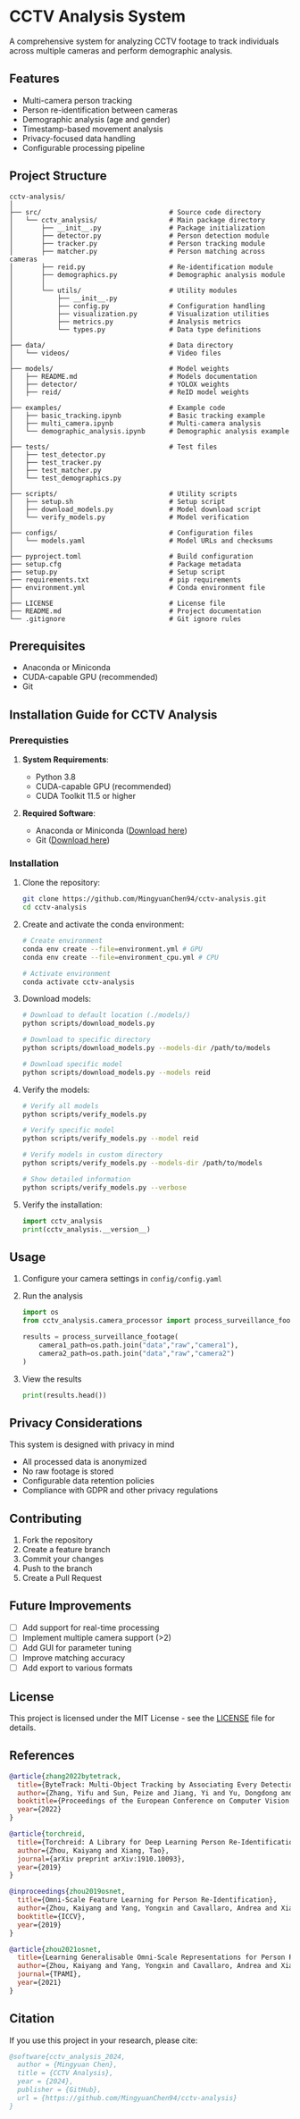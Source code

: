 # CCTV Analysis System

A comprehensive system for analyzing CCTV footage to track individuals across multiple cameras and perform demographic analysis.

## Features

- Multi-camera person tracking
- Person re-identification between cameras
- Demographic analysis (age and gender)
- Timestamp-based movement analysis
- Privacy-focused data handling
- Configurable processing pipeline

## Project Structure

```plaintext
cctv-analysis/
│
├── src/                                # Source code directory
│   └── cctv_analysis/                  # Main package directory
│       ├── __init__.py                 # Package initialization
│       ├── detector.py                 # Person detection module
│       ├── tracker.py                  # Person tracking module
│       ├── matcher.py                  # Person matching across cameras
│       ├── reid.py                     # Re-identification module
│       ├── demographics.py             # Demographic analysis module
│       │
│       └── utils/                      # Utility modules
│           ├── __init__.py
│           ├── config.py               # Configuration handling
│           ├── visualization.py        # Visualization utilities
│           ├── metrics.py              # Analysis metrics
│           └── types.py                # Data type definitions
│
├── data/                               # Data directory
│   └── videos/                         # Video files
│
├── models/                             # Model weights
│   ├── README.md                       # Models documentation
│   ├── detector/                       # YOLOX weights
│   ├── reid/                           # ReID model weights
│
├── examples/                           # Example code
│   ├── basic_tracking.ipynb            # Basic tracking example
│   ├── multi_camera.ipynb              # Multi-camera analysis
│   └── demographic_analysis.ipynb      # Demographic analysis example
│
├── tests/                              # Test files
│   ├── test_detector.py
│   ├── test_tracker.py
│   ├── test_matcher.py
│   └── test_demographics.py
│
├── scripts/                            # Utility scripts
│   ├── setup.sh                        # Setup script
│   ├── download_models.py              # Model download script
│   └── verify_models.py                # Model verification
│
├── configs/                            # Configuration files
│   └── models.yaml                     # Model URLs and checksums
│
├── pyproject.toml                      # Build configuration
├── setup.cfg                           # Package metadata
├── setup.py                            # Setup script
├── requirements.txt                    # pip requirements
├── environment.yml                     # Conda environment file
│
├── LICENSE                             # License file
├── README.md                           # Project documentation
└── .gitignore                          # Git ignore rules
```

## Prerequisites

- Anaconda or Miniconda
- CUDA-capable GPU (recommended)
- Git

## Installation Guide for CCTV Analysis

### Prerequisties

1. **System Requirements**:

   - Python 3.8
   - CUDA-capable GPU (recommended)
   - CUDA Toolkit 11.5 or higher

2. **Required Software**:

   - Anaconda or Miniconda ([Download here](https://docs.conda.io/en/latest/miniconda.html))
   - Git ([Download here](https://git-scm.com/downloads))

### Installation

1. Clone the repository:

    ```bash
    git clone https://github.com/MingyuanChen94/cctv-analysis.git
    cd cctv-analysis
    ```

2. Create and activate the conda environment:

    ```bash
    # Create environment
    conda env create --file=environment.yml # GPU
    conda env create --file=environment_cpu.yml # CPU

    # Activate environment
    conda activate cctv-analysis
    ```

3. Download models:

    ```bash
    # Download to default location (./models/)
    python scripts/download_models.py

    # Download to specific directory
    python scripts/download_models.py --models-dir /path/to/models

    # Download specific model
    python scripts/download_models.py --models reid
    ```

4. Verify the models:

    ```bash
    # Verify all models
    python scripts/verify_models.py

    # Verify specific model
    python scripts/verify_models.py --model reid

    # Verify models in custom directory
    python scripts/verify_models.py --models-dir /path/to/models

    # Show detailed information
    python scripts/verify_models.py --verbose
    ```

5. Verify the installation:

    ```python
    import cctv_analysis
    print(cctv_analysis.__version__)
    ```

## Usage

1. Configure your camera settings in `config/config.yaml`

2. Run the analysis

    ```python
    import os
    from cctv_analysis.camera_processor import process_surveillance_footage

    results = process_surveillance_footage(
        camera1_path=os.path.join("data","raw","camera1"),
        camera2_path=os.path.join("data","raw","camera2")
    )
    ```

3. View the results

    ```python
    print(results.head())
    ```

## Privacy Considerations

This system is designed with privacy in mind

- All processed data is anonymized
- No raw footage is stored
- Configurable data retention policies
- Compliance with GDPR and other privacy regulations

## Contributing

1. Fork the repository
2. Create a feature branch
3. Commit your changes
4. Push to the branch
5. Create a Pull Request

## Future Improvements

- [ ] Add support for real-time processing
- [ ] Implement multiple camera support (>2)
- [ ] Add GUI for parameter tuning
- [ ] Improve matching accuracy
- [ ] Add export to various formats

## License

This project is licensed under the MIT License - see the [LICENSE](LICENSE) file for details.

## References

```bibtex
@article{zhang2022bytetrack,
  title={ByteTrack: Multi-Object Tracking by Associating Every Detection Box},
  author={Zhang, Yifu and Sun, Peize and Jiang, Yi and Yu, Dongdong and Weng, Fucheng and Yuan, Zehuan and Luo, Ping and Liu, Wenyu and Wang, Xinggang},
  booktitle={Proceedings of the European Conference on Computer Vision (ECCV)},
  year={2022}
}

@article{torchreid,
  title={Torchreid: A Library for Deep Learning Person Re-Identification in Pytorch},
  author={Zhou, Kaiyang and Xiang, Tao},
  journal={arXiv preprint arXiv:1910.10093},
  year={2019}
}

@inproceedings{zhou2019osnet,
  title={Omni-Scale Feature Learning for Person Re-Identification},
  author={Zhou, Kaiyang and Yang, Yongxin and Cavallaro, Andrea and Xiang, Tao},
  booktitle={ICCV},
  year={2019}
}

@article{zhou2021osnet,
  title={Learning Generalisable Omni-Scale Representations for Person Re-Identification},
  author={Zhou, Kaiyang and Yang, Yongxin and Cavallaro, Andrea and Xiang, Tao},
  journal={TPAMI},
  year={2021}
}
```

## Citation

If you use this project in your research, please cite:

```bibtex
@software{cctv_analysis_2024,
  author = {Mingyuan Chen},
  title = {CCTV Analysis},
  year = {2024},
  publisher = {GitHub},
  url = {https://github.com/MingyuanChen94/cctv-analysis}
}
```
